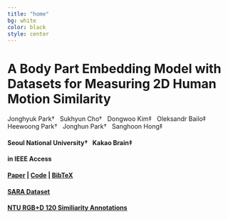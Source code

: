 ```yaml
---
title: "home"
bg: white
color: black
style: center
---
```


# A Body Part Embedding Model with Datasets for Measuring 2D Human Motion Similarity

Jonghyuk Park&dagger; &nbsp; Sukhyun Cho&dagger; &nbsp; Dongwoo Kim&Dagger; &nbsp; Oleksandr Bailo&Dagger; &nbsp; Heewoong Park&dagger; &nbsp; Jonghun Park&dagger; &nbsp; Sanghoon Hong&Dagger;

#### Seoul National University&dagger; &nbsp; Kakao Brain&Dagger;

<!-- Jonghyuk Par &nbsp; Sukhyun Cho &nbsp; Dongwoo Kim &nbsp; Oleksandr Bailo &nbsp; Heewoong Park &nbsp; Jonghun Park &nbsp; Sanghoon Hong

### Seoul National University &nbsp; Kakao Brain -->

#### in IEEE Access

#### [Paper](https://openreview.net/forum?id=OavApYHSNF) | [Code](https://github.com/chico2121/bpe) | [BibTeX](../BPE.txt)
#### [SARA Dataset](https://github.com/chico2121/SARA_Dataset)
#### [NTU RGB+D 120 Similiarity Annotations](https://github.com/SukhyunCho/NTU_motion_sim_annotations)
